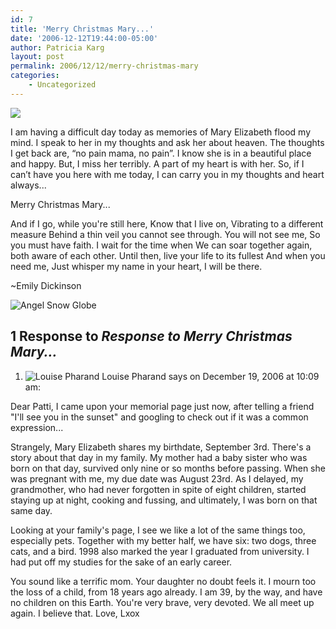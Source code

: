 ```yaml
---
id: 7
title: 'Merry Christmas Mary...'
date: '2006-12-12T19:44:00-05:00'
author: Patricia Karg
layout: post
permalink: 2006/12/12/merry-christmas-mary
categories:
    - Uncategorized
---
```

![](http://garden.kargs.net/wp-content/uploads/2013/04/cropped-IMAG8993.jpg)

I am having a difficult day today as memories of Mary Elizabeth flood my mind. I speak to her in my thoughts and ask her about heaven. The thoughts I get back are, “no pain mama, no pain”. I know she is in a beautiful place and happy. But, I miss her terribly. A part of my heart is with her. So, if I can’t have you here with me today, I can carry you in my thoughts and heart always...

Merry Christmas Mary...

And if I go,
while you're still here,
Know that I live on,
Vibrating to a different measure
Behind a thin veil you cannot see through.
You will not see me,
So you must have faith.
I wait for the time when
We can soar together again,
both aware of each other.
Until then,
live your life to its fullest
And when you need me,
Just whisper my name in your heart,
I will be there.

~Emily Dickinson

![Angel Snow Globe](http://garden.kargs.net/wp-content/uploads/2006/12/AngelGlobe3a.gif)

## 1 Response to *Response to Merry Christmas Mary...*

1.  ![Louise Pharand](https://secure.gravatar.com/avatar/25082b425a2aad94b3c8dd6f03837de2?s=80&d=mm&r=g) Louise Pharand says on December 19, 2006 at 10:09 am:

Dear Patti,
I came upon your memorial page just now, after telling a friend "I'll see you in the sunset" and googling to check out if it was a common expression...

Strangely, Mary Elizabeth shares my birthdate, September 3rd. There's a story about that day in my family. My mother had a baby sister who was born on that day, survived only nine or so months before passing. When she was pregnant with me, my due date was August 23rd. As I delayed, my grandmother, who had never forgotten in spite of eight children, started staying up at night, cooking and fussing, and ultimately, I was born on that same day.

Looking at your family's page, I see we like a lot of the same things too, especially pets. Together with my better half, we have six: two dogs, three cats, and a bird. 1998 also marked the year I graduated from university. I had put off my studies for the sake of an early career.

You sound like a terrific mom. Your daughter no doubt feels it. I mourn too the loss of a child, from 18 years ago already. I am 39, by the way, and have no children on this Earth. You're very brave, very devoted. We all meet up again. I believe that.
Love,
Lxox
